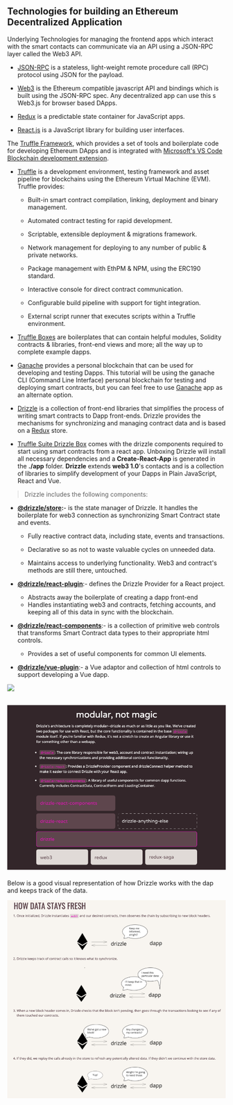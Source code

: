Technologies for building an Ethereum Decentralized Application
---------------------------------------------------------------

Underlying Technologies for managing the frontend apps which interact with the smart contacts can communicate via an API using a JSON-RPC layer called the Web3 API.

-   [JSON-RPC](https://www.jsonrpc.org/specification) is a stateless, light-weight remote procedure call (RPC) protocol using JSON for the payload.

-   [Web3](http://web3) is the Ethereum compatible javascript API and bindings which is built using the JSON-RPC spec. Any decentralized app can use this s Web3.js for browser based DApps.

-   [Redux](https://redux.js.org/) is a predictable state container for JavaScript apps.

-   [React.js](https://reactjs.org/) is a JavaScript library for building user interfaces.

The [Truffle Framework](https://www.trufflesuite.com/), which provides a set of tools and boilerplate code for developing Ethereum DApps and is integrated with [Microsoft's VS Code](https://code.visualstudio.com/) [Blockchain development extension](https://marketplace.visualstudio.com/items?itemName=AzBlockchain.azure-blockchain).

-   [Truffle](https://www.trufflesuite.com/docs/truffle/overview) is a development environment, testing framework and asset pipeline for blockchains using the Ethereum Virtual Machine (EVM). Truffle provides:

    -   Built-in smart contract compilation, linking, deployment and binary management.

    -   Automated contract testing for rapid development.

    -   Scriptable, extensible deployment & migrations framework.

    -   Network management for deploying to any number of public & private networks.

    -   Package management with EthPM & NPM, using the ERC190 standard.

    -   Interactive console for direct contract communication.

    -   Configurable build pipeline with support for tight integration.

    -   External script runner that executes scripts within a Truffle environment.

-   [Truffle Boxes](https://www.trufflesuite.com/boxes) are boilerplates that can contain helpful modules, Solidity contracts & libraries, front-end views and more; all the way up to complete example dapps.

-   [Ganache](https://www.trufflesuite.com/docs/ganache/overview) provides a personal blockchain that can be used for developing and testing Dapps. This tutorial will be using the ganache CLI (Command Line Interface) personal blockchain for testing and deploying smart contracts, but you can feel free to use [Ganache](https://www.trufflesuite.com/ganache) app as an alternate option.

-   [Drizzle](https://www.trufflesuite.com/docs/drizzle/overview) is a collection of front-end libraries that simplifies the process of writing smart contracts to Dapp front-ends. Drizzle provides the mechanisms for synchronizing and managing contract data and is based on a [Redux](https://redux.js.org/) store.

-   [Truffle Suite Drizzle Box](https://www.trufflesuite.com/boxes/drizzle) comes with the drizzle components required to start using smart contracts from a react app. Unboxing Drizzle will install all necessary dependencies and a **Create-React-App** is generated in the **./app** folder. **Drizzle** extends **web3 1.0**'s contacts and is a collection of libraries to simplify development of your Dapps in Plain JavaScript, React and Vue.

> Drizzle includes the following components:

-   **[@drizzle/store](https://github.com/trufflesuite/drizzle/blob/develop/packages/store/README.md):**- is the state manager of Drizzle. It handles the boilerplate for web3 connection as synchronizing Smart Contract state and events.

    -   Fully reactive contract data, including state, events and transactions.

    -   Declarative so as not to waste valuable cycles on unneeded data.

    -   Maintains access to underlying functionality. Web3 and contract's methods are still there, untouched.

-   [**@drizzle/react-plugin**](https://github.com/trufflesuite/drizzle/tree/master/packages/react-plugin):- defines the Drizzle Provider for a React project.

    -   Abstracts away the boilerplate of creating a dapp front-end
    -   Handles instantiating web3 and contracts, fetching accounts, and keeping all of this data in sync with the blockchain.

-   [**@drizzle/react-components**](https://github.com/trufflesuite/drizzle/tree/master/packages/react-components):- is a collection of primitive web controls that transforms Smart Contract data types to their appropriate html controls.

    -   Provides a set of useful components for common UI elements.

-   [**@drizzle/vue-plugin**](https://github.com/trufflesuite/drizzle/blob/develop/packages/vue-plugin/README.md):- a Vue adaptor and collection of html controls to support developing a Vue dapp.

[![](Images/image1.png)](https://www.trufflesuite.com/drizzle)

![](Images/image2.png)
-----------------------------------------------------------------

Below is a good visual representation of how Drizzle works with the dap and keeps track of the data.

[![](Images/image3.png)](https://www.trufflesuite.com/docs/drizzle/reference/how-data-stays-fresh)
